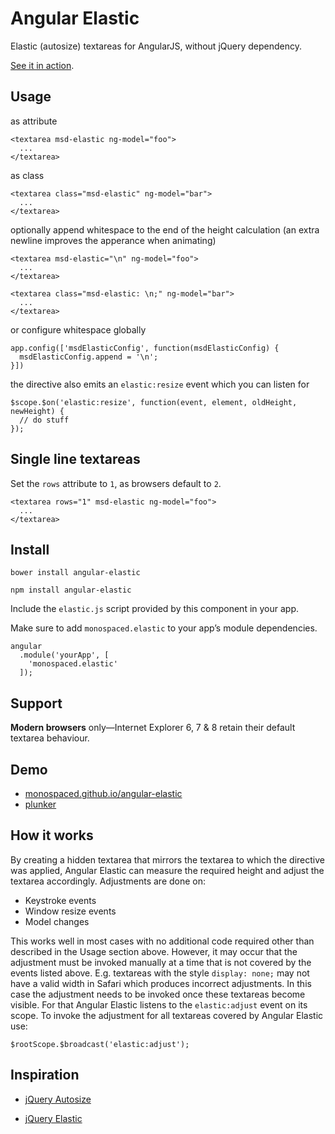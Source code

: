 # Angular Elastic

Elastic (autosize) textareas for AngularJS, without jQuery dependency.

[See it in action](http://monospaced.github.io/angular-elastic).

## Usage

as attribute

    <textarea msd-elastic ng-model="foo">
      ...
    </textarea>

as class

    <textarea class="msd-elastic" ng-model="bar">
      ...
    </textarea>

optionally append whitespace to the end of the height calculation (an extra newline improves the apperance when animating)

    <textarea msd-elastic="\n" ng-model="foo">
      ...
    </textarea>

    <textarea class="msd-elastic: \n;" ng-model="bar">
      ...
    </textarea>

or configure whitespace globally

    app.config(['msdElasticConfig', function(msdElasticConfig) {
      msdElasticConfig.append = '\n';
    }])

the directive also emits an `elastic:resize` event which you can listen for

    $scope.$on('elastic:resize', function(event, element, oldHeight, newHeight) {
      // do stuff
    });

## Single line textareas

Set the `rows` attribute to `1`, as browsers default to `2`.

    <textarea rows="1" msd-elastic ng-model="foo">
      ...
    </textarea>

## Install

    bower install angular-elastic

    npm install angular-elastic

Include the `elastic.js` script provided by this component in your app.

Make sure to add `monospaced.elastic` to your app’s module dependencies.

```
angular
  .module('yourApp', [
    'monospaced.elastic'
  ]);
```

## Support

**Modern browsers** only—Internet Explorer 6, 7 & 8 retain their default textarea behaviour.

## Demo

- [monospaced.github.io/angular-elastic](http://monospaced.github.io/angular-elastic)
- [plunker](http://plnkr.co/edit/9y6YLriAwsK9hqdu72WT?p=preview)

## How it works

By creating a hidden textarea that mirrors the textarea to which the directive was applied, Angular Elastic can measure the required height and adjust the textarea accordingly. Adjustments are done on:

- Keystroke events
- Window resize events
- Model changes

This works well in most cases with no additional code required other than described in the Usage section above. However, it may occur that the adjustment must be invoked manually at a time that is not covered by the events listed above. E.g. textareas with the style `display: none;` may not have a valid width in Safari which produces incorrect adjustments. In this case the adjustment needs to be invoked once these textareas become visible. For that Angular Elastic listens to the `elastic:adjust` event on its scope. To invoke the adjustment for all textareas covered by Angular Elastic use:

    $rootScope.$broadcast('elastic:adjust');

## Inspiration

- [jQuery Autosize](http://www.jacklmoore.com/autosize/)

- [jQuery Elastic](http://unwrongest.com/projects/elastic/)
